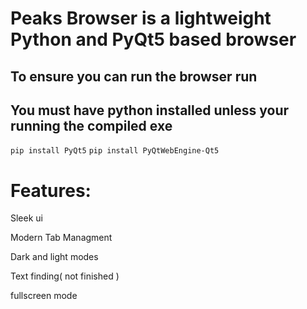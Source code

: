 <h1>Peaks Browser is a lightweight Python and PyQt5 based browser</h1>

<h2>To ensure you can run the browser run</h2>
<h2>You must have python installed unless your running the compiled exe</h2>

`pip install PyQt5`
`pip install PyQtWebEngine-Qt5`

<h1>Features:</h1>

Sleek ui

Modern Tab Managment

Dark and light modes

Text finding( not finished )

fullscreen mode
